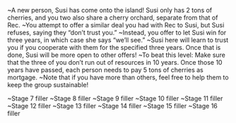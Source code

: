 ~A new person, Susi has come onto the island! Susi only has 2 tons of cherries, and you two also share a cherry orchard, separate from that of Rec.
~You attempt to offer a similar deal you had with Rec to Susi, but Susi refuses, saying they “don’t trust you.”
~Instead, you offer to let Susi win for three years, in which case she says “we’ll see.”
~Susi here will learn to trust you if you cooperate with them for the specified three years. Once that is done, Susi will be more open to other offers!
~To beat this level: Make sure that the three of you don’t run out of resources in 10 years. Once those 10 years have passed, each person needs to pay 5 tons of cherries as mortgage.
~Note that if you have more than others, feel free to help them to keep the group sustainable!

~Stage 7 filler
~Stage 8 filler
~Stage 9 filler
~Stage 10 filler
~Stage 11 filler
~Stage 12 filler
~Stage 13 filler
~Stage 14 filler
~Stage 15 filler
~Stage 16 filler
